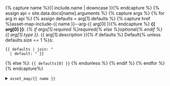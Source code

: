{% capture name %}{{ include.name | downcase }}{% endcapture %}
{% assign api = site.data.docs[name].arguments %}
{% capture args %}
  {% for arg in api %}
  {% assign defaults = arg[1].defaults %}
  {% capture href %}asset-map-include-{{ name }}--arg-{{ arg[0] }}{% endcapture %}
__{{ arg[0] }}__: _{% if args[1].required %}required{% else %}optional{% endif %} {{ arg[1].type }}_. {{ arg[1].description }}{% if defaults %} Default{% unless defaults.size == 1 %}s:
  ```
  {{ defaults | join: "
    | default: " }}
  ```
  {% else %}: `{{ defaults[0] }}`
  {% endunless %}
{% endif %}
{% endfor %}
{% endcapture%}
<details id="docs-{{ name }}" class="docs">
  <summary class="h">
    <code>asset_map/{{ name }}</code>
  </summary>
  {{ site.data.docs[name].description | markdownify }}
  <details open id="docs-{{ name }}-args" class="docs docs--args"><summary class="h2">Arguments</summary>
    <section class="docs docs--args-arg">
      {{ args | markdownify }}
    </section>
  </details>

  <details open id="docs-{{ name }}-examples" class="docs doc--examples">
    <summary class="h2">Examples</summary>
    <section class="examples">
      {{ include.content }}
    </section>
  </details>
</details>